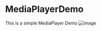 # MediaPlayerDemo
This is a simple MediaPlayer Demo
![image](https://github.com/zzh3321/MediaPlayerDemo/images/screenshot.jpg)
